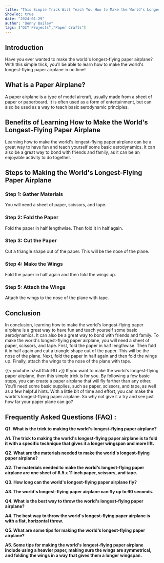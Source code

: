 ```yaml
---
title: "This Simple Trick Will Teach You How to Make the World's Longest-Flying Paper Airplane!"
ShowToc: true 
date: "2024-01-29"
author: "Benny Bailey" 
tags: ["DIY Projects","Paper Crafts"]
---
```

## Introduction 

Have you ever wanted to make the world's longest-flying paper airplane? With this simple trick, you'll be able to learn how to make the world's longest-flying paper airplane in no time! 

## What is a Paper Airplane?

A paper airplane is a type of model aircraft, usually made from a sheet of paper or paperboard. It is often used as a form of entertainment, but can also be used as a way to teach basic aerodynamic principles.

## Benefits of Learning How to Make the World's Longest-Flying Paper Airplane

Learning how to make the world's longest-flying paper airplane can be a great way to have fun and teach yourself some basic aerodynamics. It can also be a great way to bond with friends and family, as it can be an enjoyable activity to do together.

## Steps to Making the World's Longest-Flying Paper Airplane

### Step 1: Gather Materials

You will need a sheet of paper, scissors, and tape.

### Step 2: Fold the Paper

Fold the paper in half lengthwise. Then fold it in half again.

### Step 3: Cut the Paper

Cut a triangle shape out of the paper. This will be the nose of the plane.

### Step 4: Make the Wings

Fold the paper in half again and then fold the wings up.

### Step 5: Attach the Wings

Attach the wings to the nose of the plane with tape.

## Conclusion

In conclusion, learning how to make the world's longest-flying paper airplane is a great way to have fun and teach yourself some basic aerodynamics. It can also be a great way to bond with friends and family. To make the world's longest-flying paper airplane, you will need a sheet of paper, scissors, and tape. First, fold the paper in half lengthwise. Then fold it in half again and cut a triangle shape out of the paper. This will be the nose of the plane. Next, fold the paper in half again and then fold the wings up. Finally, attach the wings to the nose of the plane with tape.

{{< youtube nZvJDfckrRU >}} 
If you want to make the world's longest-flying paper airplane, then this simple trick is for you. By following a few basic steps, you can create a paper airplane that will fly farther than any other. You'll need some basic supplies, such as paper, scissors, and tape, as well as a few helpful hints. With a little bit of time and effort, you can make the world's longest-flying paper airplane. So why not give it a try and see just how far your paper plane can go?

## Frequently Asked Questions (FAQ) :
**Q1. What is the trick to making the world's longest-flying paper airplane?**

**A1. The trick to making the world's longest-flying paper airplane is to fold it with a specific technique that gives it a longer wingspan and more lift.**

**Q2. What are the materials needed to make the world's longest-flying paper airplane?**

**A2. The materials needed to make the world's longest-flying paper airplane are one sheet of 8.5 x 11 inch paper, scissors, and tape.**

**Q3. How long can the world's longest-flying paper airplane fly?**

**A3. The world's longest-flying paper airplane can fly up to 60 seconds.**

**Q4. What is the best way to throw the world's longest-flying paper airplane?**

**A4. The best way to throw the world's longest-flying paper airplane is with a flat, horizontal throw.**

**Q5. What are some tips for making the world's longest-flying paper airplane?**

**A5. Some tips for making the world's longest-flying paper airplane include using a heavier paper, making sure the wings are symmetrical, and folding the wings in a way that gives them a longer wingspan.**



